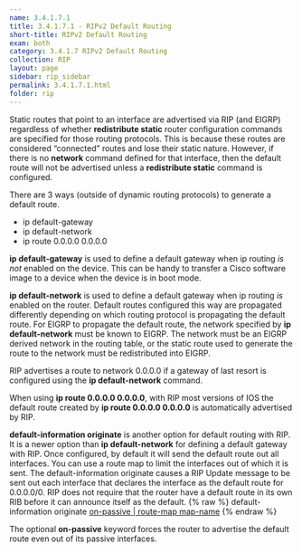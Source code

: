 ```yaml
---
name: 3.4.1.7.1
title: 3.4.1.7.1 - RIPv2 Default Routing
short-title: RIPv2 Default Routing
exam: both
category: 3.4.1.7 RIPv2 Default Routing
collection: RIP
layout: page
sidebar: rip_sidebar
permalink: 3.4.1.7.1.html
folder: rip
---
```

Static routes that point to an interface are advertised via RIP (and EIGRP) regardless of whether **redistribute static** router configuration commands are specified for those routing protocols. This is because these routes are considered “connected” routes and lose their static nature. However, if there is no **network** command defined for that interface, then the default route will not be advertised unless a **redistribute static** command is configured.

There are 3 ways (outside of dynamic routing protocols) to generate a default route.
- ip default-gateway
- ip default-network
- ip route 0.0.0.0 0.0.0.0

**ip default-gateway** is used to define a default gateway when ip routing *is not* enabled on the device. This can be handy to transfer a Cisco software image to a device when the device is in boot mode.

**ip default-network** is used to define a default gateway when ip routing *is* enabled on the router. Default routes configured this way are propagated differently depending on which routing protocol is propagating the default route. For EIGRP to propagate the default route, the network specified by **ip default-network** must be known to EIGRP. The network must be an EIGRP derived network in the routing table, or the static route used to generate the route to the network must be redistributed into EIGRP.

RIP advertises a route to network 0.0.0.0 if a gateway of last resort is configured using the **ip default-network** command.

When using **ip route 0.0.0.0 0.0.0.0**, with RIP most versions of IOS the default route created by **ip route 0.0.0.0 0.0.0.0** is automatically advertised by RIP.

**default-information originate** is another option for default routing with RIP. It is a newer option than **ip default-network** for defining a default gateway with RIP. Once configured, by default it will send the default route out all interfaces. You can use a route map to limit the interfaces out of which it is sent. The default-information originate causes a RIP Update message to be sent out each interface that declares the interface as the default route for 0.0.0.0/0. RIP does not require that the router have a default route in its own RIB before it can announce itself as the default.
{% raw %}
default-information originate [on-passive \| route-map map-name]()
{% endraw %}

The optional **on-passive** keyword forces the router to advertise the default route even out of its passive interfaces.
